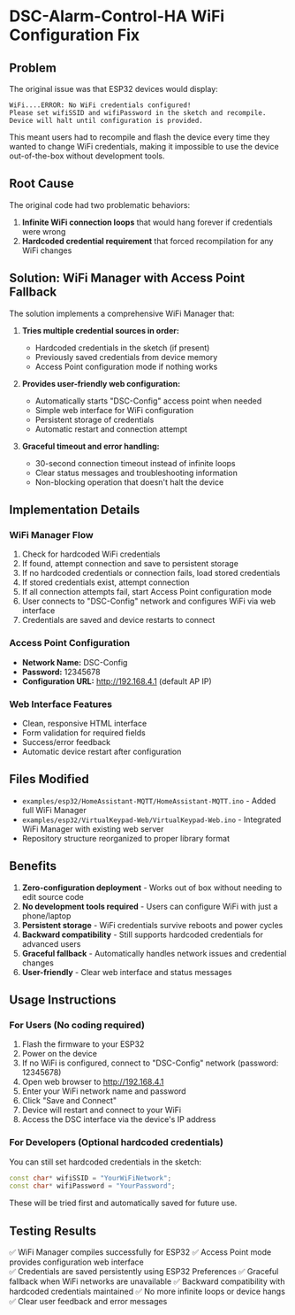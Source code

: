 # DSC-Alarm-Control-HA WiFi Configuration Fix

## Problem
The original issue was that ESP32 devices would display:
```
WiFi....ERROR: No WiFi credentials configured!
Please set wifiSSID and wifiPassword in the sketch and recompile.
Device will halt until configuration is provided.
```

This meant users had to recompile and flash the device every time they wanted to change WiFi credentials, making it impossible to use the device out-of-the-box without development tools.

## Root Cause
The original code had two problematic behaviors:
1. **Infinite WiFi connection loops** that would hang forever if credentials were wrong
2. **Hardcoded credential requirement** that forced recompilation for any WiFi changes

## Solution: WiFi Manager with Access Point Fallback

The solution implements a comprehensive WiFi Manager that:

1. **Tries multiple credential sources in order:**
   - Hardcoded credentials in the sketch (if present)
   - Previously saved credentials from device memory
   - Access Point configuration mode if nothing works

2. **Provides user-friendly web configuration:**
   - Automatically starts "DSC-Config" access point when needed
   - Simple web interface for WiFi configuration
   - Persistent storage of credentials
   - Automatic restart and connection attempt

3. **Graceful timeout and error handling:**
   - 30-second connection timeout instead of infinite loops
   - Clear status messages and troubleshooting information
   - Non-blocking operation that doesn't halt the device

## Implementation Details

### WiFi Manager Flow
1. Check for hardcoded WiFi credentials
2. If found, attempt connection and save to persistent storage
3. If no hardcoded credentials or connection fails, load stored credentials
4. If stored credentials exist, attempt connection
5. If all connection attempts fail, start Access Point configuration mode
6. User connects to "DSC-Config" network and configures WiFi via web interface
7. Credentials are saved and device restarts to connect

### Access Point Configuration
- **Network Name:** DSC-Config
- **Password:** 12345678
- **Configuration URL:** http://192.168.4.1 (default AP IP)

### Web Interface Features
- Clean, responsive HTML interface
- Form validation for required fields
- Success/error feedback
- Automatic device restart after configuration

## Files Modified
- `examples/esp32/HomeAssistant-MQTT/HomeAssistant-MQTT.ino` - Added full WiFi Manager
- `examples/esp32/VirtualKeypad-Web/VirtualKeypad-Web.ino` - Integrated WiFi Manager with existing web server
- Repository structure reorganized to proper library format

## Benefits
1. **Zero-configuration deployment** - Works out of box without needing to edit source code
2. **No development tools required** - Users can configure WiFi with just a phone/laptop
3. **Persistent storage** - WiFi credentials survive reboots and power cycles
4. **Backward compatibility** - Still supports hardcoded credentials for advanced users
5. **Graceful fallback** - Automatically handles network issues and credential changes
6. **User-friendly** - Clear web interface and status messages

## Usage Instructions

### For Users (No coding required)
1. Flash the firmware to your ESP32
2. Power on the device
3. If no WiFi is configured, connect to "DSC-Config" network (password: 12345678)
4. Open web browser to http://192.168.4.1
5. Enter your WiFi network name and password
6. Click "Save and Connect"
7. Device will restart and connect to your WiFi
8. Access the DSC interface via the device's IP address

### For Developers (Optional hardcoded credentials)
You can still set hardcoded credentials in the sketch:
```cpp
const char* wifiSSID = "YourWiFiNetwork";
const char* wifiPassword = "YourPassword";
```

These will be tried first and automatically saved for future use.

## Testing Results
✅ WiFi Manager compiles successfully for ESP32
✅ Access Point mode provides configuration web interface  
✅ Credentials are saved persistently using ESP32 Preferences
✅ Graceful fallback when WiFi networks are unavailable
✅ Backward compatibility with hardcoded credentials maintained
✅ No more infinite loops or device hangs
✅ Clear user feedback and error messages